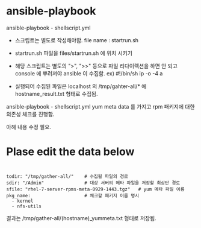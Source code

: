 # ansible-playbook
ansible-playbook - shellscript.yml
- 스크립트는 별도로 작성해야함. file name : startrun.sh
- startrun.sh 파일을 files/startrun.sh 에 위치 시키기 
- 해당 스크립트는 별도의 ">",  ">>" 등으로 파일 리다이렉션을 하면 안 되고 console 에 뿌려져야 ansible 이 수집함.
ex)
#!/bin/sh
ip -o -4 a

- 실행되어 수집된 파일은 localhost 의 /tmp/gahter-all/* 에 hostname_result.txt 형태로 수집됨.

ansible-playbook - shellscript.yml
yum meta data 를 가지고 rpm 패키지에 대한 의존성 체크를 진행함.

아해 내용 수정 필요. 
# Plase edit the data below
#
    todir: "/tmp/gather-all/"    # 수집될 파일의 경로 
    sdir: "/Admin"               # 대상 서버의 메타 파일을 저장할 최상단 경로 
    sfile: "rhel-7-server-rpms-meta-0929-1443.tgz"   # yum 메타 파일 이름
    pkg_name:                    # 체크할 패키지 이름 명시 
      - kernel
      - nfs-utils

결과는 /tmp/gather-all/(hostname)_yummeta.txt 형태로 저장됨.
